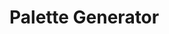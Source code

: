<script setup lang="ts">
import PaletteGenerator from './components/palette-generator.vue'
</script>

# Palette Generator

<PaletteGenerator />
